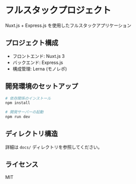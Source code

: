 # フルスタックプロジェクト

Nuxt.js + Express.js を使用したフルスタックアプリケーション

## プロジェクト構成

- フロントエンド: Nuxt.js 3
- バックエンド: Express.js
- 構成管理: Lerna (モノレポ)

## 開発環境のセットアップ

```bash
# 依存関係のインストール
npm install

# 開発サーバーの起動
npm run dev
```

## ディレクトリ構造

詳細は `docs/` ディレクトリを参照してください。

## ライセンス

MIT
